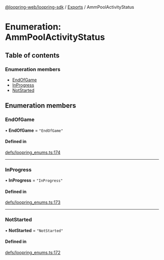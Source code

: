 [@loopring-web/loopring-sdk](../README.md) / [Exports](../modules.md) / AmmPoolActivityStatus

# Enumeration: AmmPoolActivityStatus

## Table of contents

### Enumeration members

- [EndOfGame](AmmPoolActivityStatus.md#endofgame)
- [InProgress](AmmPoolActivityStatus.md#inprogress)
- [NotStarted](AmmPoolActivityStatus.md#notstarted)

## Enumeration members

### EndOfGame

• **EndOfGame** = `"EndOfGame"`

#### Defined in

[defs/loopring_enums.ts:174](https://github.com/Loopring/loopring_sdk/blob/9d83b66/src/defs/loopring_enums.ts#L174)

___

### InProgress

• **InProgress** = `"InProgress"`

#### Defined in

[defs/loopring_enums.ts:173](https://github.com/Loopring/loopring_sdk/blob/9d83b66/src/defs/loopring_enums.ts#L173)

___

### NotStarted

• **NotStarted** = `"NotStarted"`

#### Defined in

[defs/loopring_enums.ts:172](https://github.com/Loopring/loopring_sdk/blob/9d83b66/src/defs/loopring_enums.ts#L172)
